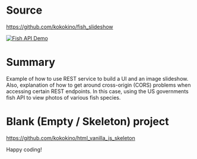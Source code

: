 # Source
https://github.com/kokokino/fish_slideshow

[![Fish API Demo](http://i.imgur.com/a/FxYVeu4.jpg)](https://youtu.be/EuDlDiT0Ego "Fish API Demo")

# Summary
Example of how to use REST service to build a UI and an image slideshow. Also, explanation of how to get around cross-origin (CORS) problems when accessing certain REST endpoints. In this case, using the US governments fish API to view photos of various fish species. 

# Blank (Empty / Skeleton) project
https://github.com/kokokino/html_vanilla_js_skeleton

Happy coding!